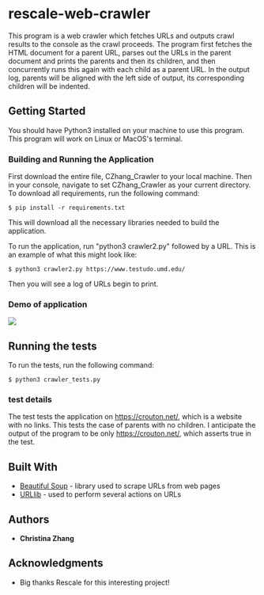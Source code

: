# rescale-web-crawler

This program is a web crawler which fetches URLs and outputs crawl results to the console as the crawl proceeds.
The program first fetches the HTML document for a parent URL, parses out the URLs in the parent document and prints the parents and then its children, and then concurrently runs this again with each child as a parent URL. In the output log, parents will be aligned with the left side of output, its corresponding children will be indented.

## Getting Started

You should have Python3 installed on your machine to use this program. This program will work on Linux or MacOS's terminal.

### Building and Running the Application

First download the entire file, CZhang_Crawler to your local machine. Then in your console, navigate to set CZhang_Crawler as your current directory. To download all requirements, run the following command:

```
$ pip install -r requirements.txt
```
This will download all the necessary libraries needed to build the application.

To run the application, run "python3 crawler2.py" followed by a URL. This is an example of what this might look like:

```
$ python3 crawler2.py https://www.testudo.umd.edu/
```
Then you will see a log of URLs begin to print.

### Demo of application

![](Crawler_gif.gif)

## Running the tests

To run the tests, run the following command:
```
$ python3 crawler_tests.py 
```

### test details

The test tests the application on https://crouton.net/, which is a website with no links. This tests the case of parents with no children. I anticipate the output of the program to be only https://crouton.net/, which asserts true in the test. 

## Built With

* [Beautiful Soup](https://pypi.org/project/beautifulsoup4/) - library used to scrape URLs from web pages
* [URLlib](https://docs.python.org/3/library/urllib.html) - used to perform several actions on URLs

## Authors

* **Christina Zhang** 

## Acknowledgments

* Big thanks Rescale for this interesting project! 


